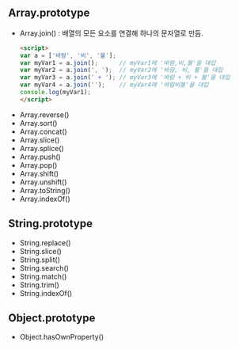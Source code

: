 ## Array.prototype
* Array.join() : 배열의 모든 요소를 연결해 하나의 문자열로 만듬.
    ```html
    <script>
    var a = ['바람', '비', '불'];
    var myVar1 = a.join();      // myVar1에 '바람,비,불'을 대입
    var myVar2 = a.join(', ');  // myVar2에 '바람, 비, 불'을 대입
    var myVar3 = a.join(' + '); // myVar3에 '바람 + 비 + 불'을 대입
    var myVar4 = a.join('');    // myVar4에 '바람비불'을 대입
    console.log(myVar1);
    </script>
    ```
* Array.reverse()
* Array.sort()
* Array.concat()
* Array.slice()
* Array.splice()
* Array.push()
* Array.pop()
* Array.shift()
* Array.unshift()
* Array.toString()
* Array.indexOf()

## String.prototype
* String.replace()
* String.slice()
* String.split()
* String.search()
* String.match()
* String.trim()
* String.indexOf()

## Object.prototype
* Object.hasOwnProperty()
